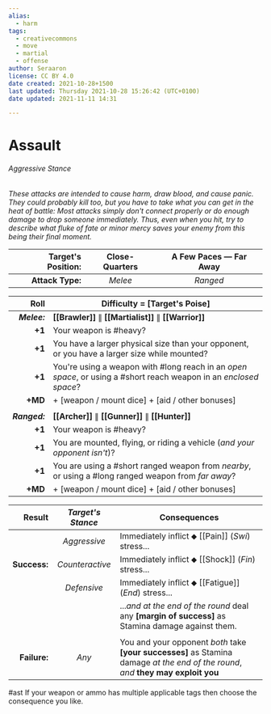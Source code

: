 ```yaml
---
alias:
  - harm
tags:
  - creativecommons
  - move
  - martial
  - offense
author: Seraaron
license: CC BY 4.0
date created: 2021-10-28+1500
last updated: Thursday 2021-10-28 15:26:42 (UTC+0100)
date updated: 2021-11-11 14:31

---
```


# Assault

###### Aggressive Stance

_These attacks are intended to cause harm, draw blood, and cause panic. They could probably kill too, but you have to take what you can get in the heat of battle: Most attacks simply don't connect properly or do enough damage to drop someone immediately. Thus, even when you hit, try to describe what fluke of fate or minor mercy saves your enemy from this being their final moment._

| Target's Position: | Close-Quarters | A Few Paces — Far Away |
| -----------------: | :------------: | :---------------------------: |
|   **Attack Type:** |     *Melee*     |            *Ranged*            |

|    Roll | Difficulty = [Target's Poise]                                                                                     |
| ------: | ----------------------------------------------------------------------------------------------------------------- |
|  ***Melee:*** | **[[Brawler]]** ∥ **[[Martialist]]** ∥ **[[Warrior]]**                                                            |
|  **+1** | Your weapon is #heavy?                                                                                            |
|  **+1** | You have a larger physical size than your opponent, or you have a larger size while mounted?                      |
|  **+1** | You're using a weapon with #long reach in an _open space_, or using a #short reach weapon in an _enclosed space_? |
| **+MD** | + [weapon / mount dice] + [aid / other bonuses]                                                                     |
|         |                                                                                                                   |
| ***Ranged:*** | **[[Archer]]** ∥ **[[Gunner]]** ∥ **[[Hunter]]**                                                                  |
|  **+1** | Your weapon is #heavy?                                                                                            |
|  **+1** | You are mounted, flying, or riding a vehicle (_and your opponent isn't_)?                                         |
|  **+1** | You are using a #short ranged weapon from _nearby_, or using a #long ranged weapon from _far away_?               |
| **+MD** | + [weapon / mount dice] + [aid / other bonuses]                                                                     |

|       Result | _Target's Stance_ | Consequences                                                                                                                       |
| -----------: | :---------------: | ---------------------------------------------------------------------------------------------------------------------------------- |
|              |    _Aggressive_   | Immediately inflict ⬥ [[Pain]] (_Swi_) stress...                                                                          |
| **Success:** |  _Counteractive_  | Immediately inflict ⬥ [[Shock]] (_Fin_) stress...                                                                         |
|              |    _Defensive_    | Immediately inflict ⬥ [[Fatigue]] (_End_) stress...                                                                       |
|              |                   | ..._and at the end of the round_ deal any **[margin of success]** as Stamina damage against them.                                  |
|              |                   |                                                                                                                                    |
| **Failure:** |       _Any_       | You and your opponent _both_ take **[your successes]** as Stamina damage _at the end of the round_, _and_ **they may exploit you** |

#ast If your weapon or ammo has multiple applicable tags then choose the consequence you like.
